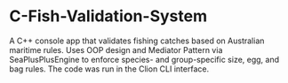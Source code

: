 # C-Fish-Validation-System
A C++ console app that validates fishing catches based on Australian maritime rules. Uses OOP design and Mediator Pattern via SeaPlusPlusEngine to enforce species- and group-specific size, egg, and bag rules. The code was run in the Clion CLI interface.
